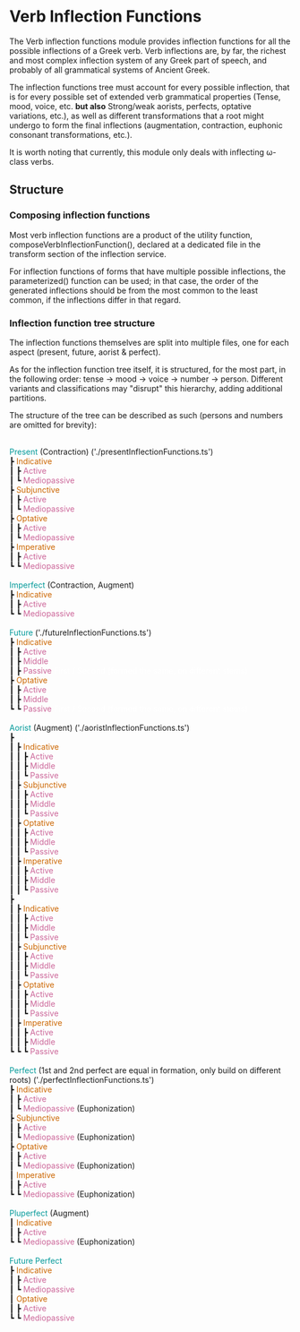 # Verb Inflection Functions

The Verb inflection functions module provides inflection functions for all the possible inflections of a Greek verb.
Verb inflections are, by far, the richest and most complex inflection system of any Greek part of speech, and probably
of all grammatical systems of Ancient Greek.

The inflection functions tree must account for every possible inflection, that is for every possible set of extended verb
grammatical properties (Tense, mood, voice, etc. **but also** Strong/weak aorists, perfects, optative variations, etc.), as well as different
transformations that a root might undergo to form the final inflections (augmentation, contraction, euphonic consonant transformations, etc.).

It is worth noting that currently, this module only deals with inflecting ω-class verbs.

## Structure
### Composing inflection functions

Most verb inflection functions are a product of the utility function,
composeVerbInflectionFunction(), declared at a dedicated file in the transform section of the inflection service.

For inflection functions of forms that have multiple possible inflections, the parameterized() function
can be used; in that case, the order of the generated inflections should be from the most common to the least
common, if the inflections differ in that regard.

### Inflection function tree structure

The inflection functions themselves are split into multiple files, one for each aspect (present, future, aorist & perfect).

As for the inflection function tree itself, it is structured, for the most part, in the following order:
tense -> mood -> voice -> number -> person.
Different variants and classifications may "disrupt" this hierarchy, adding additional partitions.

The structure of the tree can be described as such (persons and numbers are omitted for brevity):

<br><span style="color:#009999">Present</span> (Contraction) ('./presentInflectionFunctions.ts')
<br>┣ <span style="color:#cc6600">Indicative</span>
<br>┃ ┣ <span style="color:#cc6699">Active</span>
<br>┃ ┗ <span style="color:#cc6699">Mediopassive</span>
<br>┣ <span style="color:#cc6600">Subjunctive</span>
<br>┃ ┣ <span style="color:#cc6699">Active</span>
<br>┃ ┗ <span style="color:#cc6699">Mediopassive</span>
<br>┣ <span style="color:#cc6600">Optative</span>
<br>┃ ┣ <span style="color:#cc6699">Active</span>
<br>┃ ┗ <span style="color:#cc6699">Mediopassive</span>
<br>┣ <span style="color:#cc6600">Imperative</span>
<br>┃ ┣ <span style="color:#cc6699">Active</span>
<br>┗ ┗ <span style="color:#cc6699">Mediopassive</span>
<br>
<br><span style="color:#009999">Imperfect</span> (Contraction, Augment)
<br>┣ <span style="color:#cc6600">Indicative</span>
<br>┃ ┣ <span style="color:#cc6699">Active</span>
<br>┗ ┗ <span style="color:#cc6699">Mediopassive</span>
<br>
<br><span style="color:#009999">Future</span> ('./futureInflectionFunctions.ts')
<br>┣ <span style="color:#cc6600">Indicative</span>
<br>┃ ┣ <span style="color:#cc6699">Active</span>
<br>┃ ┣ <span style="color:#cc6699">Middle</span>
<br>┃ ┣ <span style="color:#cc6699">Passive</span>
<span style="color:#ffffff">First / Second (formed the same, on different stems)</span>
<br>┣ <span style="color:#cc6600">Optative</span>
<br>┃ ┣ <span style="color:#cc6699">Active</span>
<br>┃ ┣ <span style="color:#cc6699">Middle</span>
<br>┗ ┗ <span style="color:#cc6699">Passive</span>
<span style="color:#ffffff">First / Second (formed the same, on different stems)</span>
<br>
<br><span style="color:#009999">Aorist</span> (Augment)  ('./aoristInflectionFunctions.ts')
<br>┣ <span style="color:#ffffff">First</span>
<br>┃ ┣ <span style="color:#cc6600">Indicative</span>
<br>┃ ┃ ┣ <span style="color:#cc6699">Active</span>
<br>┃ ┃ ┣ <span style="color:#cc6699">Middle</span>
<br>┃ ┃ ┗ <span style="color:#cc6699">Passive</span>
<br>┃ ┣ <span style="color:#cc6600">Subjunctive</span>
<br>┃ ┃ ┣ <span style="color:#cc6699">Active</span>
<br>┃ ┃ ┣ <span style="color:#cc6699">Middle</span>
<br>┃ ┃ ┗ <span style="color:#cc6699">Passive</span>
<br>┃ ┣ <span style="color:#cc6600">Optative</span>
<br>┃ ┃ ┣ <span style="color:#cc6699">Active</span>
<br>┃ ┃ ┣ <span style="color:#cc6699">Middle</span>
<br>┃ ┃ ┗ <span style="color:#cc6699">Passive</span>
<br>┃ ┣ <span style="color:#cc6600">Imperative</span>
<br>┃ ┃ ┣ <span style="color:#cc6699">Active</span>
<br>┃ ┃ ┣ <span style="color:#cc6699">Middle</span>
<br>┃ ┃ ┗ <span style="color:#cc6699">Passive</span>
<br>┣ <span style="color:#ffffff">Second</span>
<br>┃ ┣ <span style="color:#cc6600">Indicative</span>
<br>┃ ┃ ┣ <span style="color:#cc6699">Active</span>
<br>┃ ┃ ┣ <span style="color:#cc6699">Middle</span>
<br>┃ ┃ ┗ <span style="color:#cc6699">Passive</span>
<br>┃ ┣ <span style="color:#cc6600">Subjunctive</span>
<br>┃ ┃ ┣ <span style="color:#cc6699">Active</span>
<br>┃ ┃ ┣ <span style="color:#cc6699">Middle</span>
<br>┃ ┃ ┗ <span style="color:#cc6699">Passive</span>
<br>┃ ┣ <span style="color:#cc6600">Optative</span>
<br>┃ ┃ ┣ <span style="color:#cc6699">Active</span>
<br>┃ ┃ ┣ <span style="color:#cc6699">Middle</span>
<br>┃ ┃ ┗ <span style="color:#cc6699">Passive</span>
<br>┃ ┣ <span style="color:#cc6600">Imperative</span>
<br>┃ ┃ ┣ <span style="color:#cc6699">Active</span>
<br>┃ ┃ ┣ <span style="color:#cc6699">Middle</span>
<br>┗ ┗ ┗ <span style="color:#cc6699">Passive</span>
<br>
<br><span style="color:#009999">Perfect</span> (1st and 2nd perfect are equal in formation, only build on different roots)  ('./perfectInflectionFunctions.ts')
<br>┣ <span style="color:#cc6600">Indicative</span>
<br>┃ ┣ <span style="color:#cc6699">Active</span>
<br>┃ ┗ <span style="color:#cc6699">Mediopassive</span> (Euphonization)
<br>┣ <span style="color:#cc6600">Subjunctive</span>
<br>┃ ┣ <span style="color:#cc6699">Active</span>
<br>┃ ┗ <span style="color:#cc6699">Mediopassive</span> (Euphonization)
<br>┣ <span style="color:#cc6600">Optative</span>
<br>┃ ┣ <span style="color:#cc6699">Active</span>
<br>┃ ┗ <span style="color:#cc6699">Mediopassive</span> (Euphonization)
<br>┃ <span style="color:#cc6600">Imperative</span>
<br>┃ ┣ <span style="color:#cc6699">Active</span>
<br>┗ ┗ <span style="color:#cc6699">Mediopassive</span> (Euphonization)
<br>
<br><span style="color:#009999">Pluperfect</span> (Augment)
<br>┃ <span style="color:#cc6600">Indicative</span>
<br>┃ ┣ <span style="color:#cc6699">Active</span>
<br>┗ ┗ <span style="color:#cc6699">Mediopassive</span> (Euphonization)
<br>
<br><span style="color:#009999">Future Perfect</span>
<br>┣ <span style="color:#cc6600">Indicative</span>
<br>┃ ┣ <span style="color:#cc6699">Active</span>
<br>┃ ┗ <span style="color:#cc6699">Mediopassive</span>
<br>┃ <span style="color:#cc6600">Optative</span>
<br>┃ ┣ <span style="color:#cc6699">Active</span>
<br>┗ ┗ <span style="color:#cc6699">Mediopassive</span>

